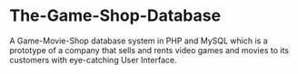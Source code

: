 # The-Game-Shop-Database
A Game-Movie-Shop database system in PHP and MySQL which is a prototype of a company that sells and rents video games and movies to its customers with eye-catching User Interface.
